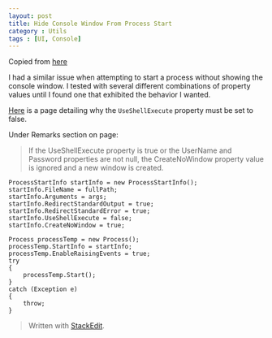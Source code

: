 ```yaml
---
layout: post
title: Hide Console Window From Process Start
category : Utils
tags : [UI, Console]
---
```


Copied from [here](http://stackoverflow.com/questions/5377423/hide-console-window-from-process-start-c-sharp)

I had a similar issue when attempting to start a process without showing the console window.  I tested with several different combinations of property values until I found one that exhibited the behavior I wanted.  

[Here](http://msdn.microsoft.com/en-us/library/system.diagnostics.processstartinfo.createnowindow.aspx) is a page detailing why the `UseShellExecute` property must be set to false.

Under Remarks section on page:

> If the UseShellExecute property is true or the UserName and
> Password properties are not null, the CreateNoWindow property
> value is ignored and a new window is created.

    ProcessStartInfo startInfo = new ProcessStartInfo();
    startInfo.FileName = fullPath;
    startInfo.Arguments = args;
    startInfo.RedirectStandardOutput = true;
    startInfo.RedirectStandardError = true;
    startInfo.UseShellExecute = false;
    startInfo.CreateNoWindow = true;

    Process processTemp = new Process();
    processTemp.StartInfo = startInfo;
    processTemp.EnableRaisingEvents = true;
    try
    {
        processTemp.Start();
    }
    catch (Exception e)
    {
        throw;
    }

> Written with [StackEdit](https://stackedit.io/).
